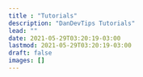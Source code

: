 ```yaml
---
title : "Tutorials"
description: "DanDevTips Tutorials"
lead: ""
date: 2021-05-29T03:20:19-03:00
lastmod: 2021-05-29T03:20:19-03:00
draft: false
images: []
---
```

